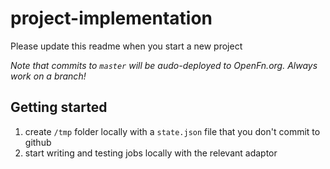 # project-implementation

Please update this readme when you start a new project

*Note that commits to `master` will be audo-deployed to OpenFn.org. Always work on a branch!*

## Getting started

1. create `/tmp` folder locally with a `state.json` file that you don't commit to github
2. start writing and testing jobs locally with the relevant adaptor
